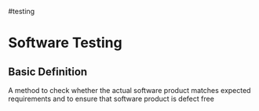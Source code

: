 #testing

# Software Testing

## Basic Definition

A method to check whether the actual software product matches expected requirements and to ensure that software product is defect free
